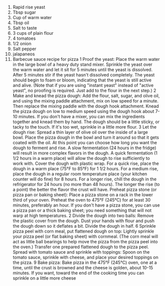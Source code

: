 1. Rapid rise yeast
2. Tbsp sugar
3. Cup of warm water
4. Tbsp oil 
5. Salt to taste
6. 3 cups of plain flour
7. 4 tomatoes 
8. 1/2 onion
9. Salt pepper 
10. jalapaneos
11. Barbecue sauce
recipe for pizza
1 Proof the yeast: Place the warm water in the large bowl of a heavy duty stand mixer. Sprinkle the yeast over the warm water and let it sit for 5 minutes until the yeast is dissolved.
After 5 minutes stir if the yeast hasn't dissolved completely. The yeast should begin to foam or bloom, indicating that the yeast is still active and alive.
(Note that if you are using "instant yeast" instead of "active yeast", no proofing is required. Just add to the flour in the next step.)
2 Make and knead the pizza dough: Add the flour, salt, sugar, and olive oil, and using the mixing paddle attachment, mix on low speed for a minute. Then replace the mixing paddle with the dough hook attachment.
Knead the pizza dough on low to medium speed using the dough hook about 7-10 minutes.
If you don't have a mixer, you can mix the ingredients together and knead them by hand.
The dough should be a little sticky, or tacky to the touch. If it's too wet, sprinkle in a little more flour.
3 Let the dough rise: Spread a thin layer of olive oil over the inside of a large bowl. Place the pizza dough in the bowl and turn it around so that it gets coated with the oil.
At this point you can choose how long you want the dough to ferment and rise. A slow fermentation (24 hours in the fridge) will result in more complex flavors in the dough. A quick fermentation (1 1/2 hours in a warm place) will allow the dough to rise sufficiently to work with.
Cover the dough with plastic wrap.
For a quick rise, place the dough in a warm place (75°F to 85°F) for 1 1/2 hours.
For a medium rise, place the dough in a regular room temperature place (your kitchen counter will do fine) for 8 hours. For a longer rise, chill the dough in the refrigerator for 24 hours (no more than 48 hours).
The longer the rise (to a point) the better the flavor the crust will have.
Preheat pizza stone (or pizza pan or baking sheet): Place a pizza stone on a rack in the lower third of your oven. Preheat the oven to 475°F (245°C) for at least 30 minutes, preferably an hour. If you don't have a pizza stone, you can use a pizza pan or a thick baking sheet; you need something that will not warp at high temperatures.
2 Divide the dough into two balls: Remove the plastic cover from the dough. Dust your hands with flour and push the dough down so it deflates a bit. Divide the dough in half.
6 Sprinkle pizza peel with corn meal, put flattened dough on top: Lightly sprinkle your pizza peel (or flat baking sheet) with cornmeal. (The corn meal will act as little ball bearings to help move the pizza from the pizza peel into the oven.)
Transfer one prepared flattened dough to the pizza peel.
Spread with tomato sauce and sprinkle with toppings: Spoon on the tomato sauce, sprinkle with cheese, and place your desired toppings on the pizza.
9 Bake pizza: Bake pizza in the 475°F (245°C) oven, one at a time, until the crust is browned and the cheese is golden, about 10-15 minutes. If you want, toward the end of the cooking time you can sprinkle on a little more cheese

